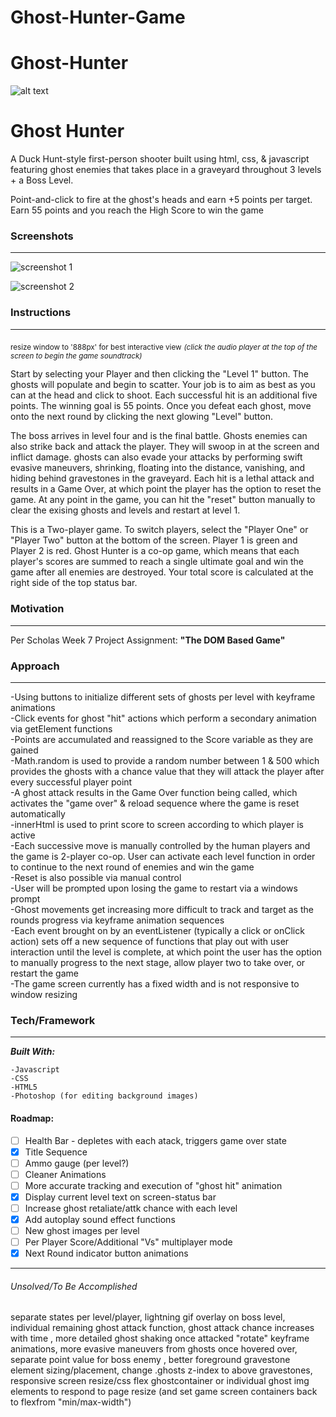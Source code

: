 # Ghost-Hunter-Game

# Ghost-Hunter

![alt text](https://i.imgur.com/0RFTHYm.jpg)

# Ghost Hunter

A Duck Hunt-style first-person shooter built using html, css, & javascript featuring ghost enemies that takes place in a graveyard throughout 3 levels + a Boss Level.

Point-and-click to fire at the ghost's heads and earn +5 points per target. Earn 55 points and you reach the High Score to win the game

### Screenshots

---

![screenshot 1](https://i.ibb.co/JxpZPpm/ghost-hunter-screenshot-1.png)

![screenshot 2](https://i.ibb.co/VQBsdGv/ghost-hunter-screenshot-2.png)

### Instructions

---

<sub>resize window to '888px' for best interactive view</sub>
_<sub>(click the audio player at the top of the screen to begin the game soundtrack)</sub>_

Start by selecting your Player and then clicking the "Level 1" button. The ghosts will populate and begin to scatter. Your job is to aim as best as you can at the head and click to shoot. Each successful hit is an additional five points. The winning goal is 55 points. Once you defeat each ghost, move onto the next round by clicking the next glowing "Level" button.

The boss arrives in level four and is the final battle. Ghosts enemies can also strike back and attack the player. They will swoop in at the screen and inflict damage. ghosts can also evade your attacks by performing swift evasive maneuvers, shrinking, floating into the distance, vanishing, and hiding behind gravestones in the graveyard. Each hit is a lethal attack and results in a Game Over, at which point the player has the option to reset the game. At any point in the game, you can hit the "reset" button manually to clear the exising ghosts and levels and restart at level 1.

This is a Two-player game. To switch players, select the "Player One" or "Player Two" button at the bottom of the screen. Player 1 is green and Player 2 is red. Ghost Hunter is a co-op game, which means that each player's scores are summed to reach a single ultimate goal and win the game after all enemies are destroyed. Your total score is calculated at the right side of the top status bar.

### Motivation

---

Per Scholas Week 7 Project Assignment: **"The DOM Based Game"**

### Approach

---

-Using buttons to initialize different sets of ghosts per level with keyframe animations <br>
-Click events for ghost "hit" actions which perform a secondary animation via getElement functions <br>
-Points are accumulated and reassigned to the Score variable as they are gained<br>
-Math.random is used to provide a random number between 1 & 500 which provides the ghosts with a chance value that they will attack the player after every successful player point<br>
-A ghost attack results in the Game Over function being called, which activates the "game over" & reload sequence where the game is reset automatically<br>
-innerHtml is used to print score to screen according to which player is active <br>
-Each successive move is manually controlled by the human players and the game is 2-player co-op. User can activate each level function in order to continue to the next round of enemies and win the game<br>
-Reset is also possible via manual control<br>
-User will be prompted upon losing the game to restart via a windows prompt <br>
-Ghost movements get increasing more difficult to track and target as the rounds progress via keyframe animation sequences <br>
-Each event brought on by an eventListener (typically a click or onClick action) sets off a new sequence of functions that play out with user interaction until the level is complete, at which point the user has the option to manually progress to the next stage, allow player two to take over, or restart the game<br>
-The game screen currently has a fixed width and is not responsive to window resizing <br>

### Tech/Framework

---

**_Built With:_**

```
-Javascript
-CSS
-HTML5
-Photoshop (for editing background images)
```

#### Roadmap:

- [ ] Health Bar - depletes with each atack, triggers game over state
- [x] Title Sequence
- [ ] Ammo gauge (per level?)
- [ ] Cleaner Animations
- [ ] More accurate tracking and execution of "ghost hit" animation
- [x] Display current level text on screen-status bar
- [ ] Increase ghost retaliate/attk chance with each level
- [x] Add autoplay sound effect functions
- [ ] New ghost images per level
- [ ] Per Player Score/Additional "Vs" multiplayer mode
- [x] Next Round indicator button animations

---

###### Unsolved/To Be Accomplished

separate states per level/player, lightning gif overlay on boss level, individual remaining ghost attack function, ghost attack chance increases with time , more detailed ghost shaking once attacked "rotate" keyframe animations, more evasive maneuvers from ghosts once hovered over, separate point value for boss enemy , better foreground gravestone element sizing/placement, change .ghosts z-index to above gravestones, responsive screen resize/css flex ghostcontainer or individual ghost img elements to respond to page resize (and set game screen containers back to flexfrom "min/max-width")

